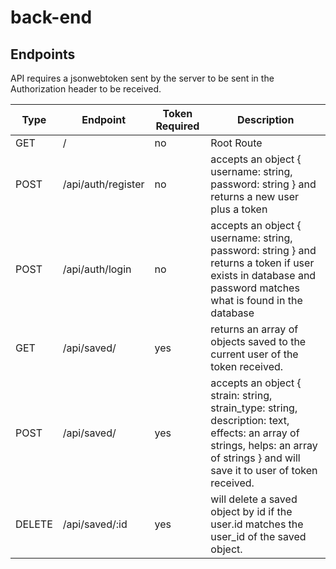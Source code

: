 # back-end

## Endpoints

API requires a jsonwebtoken sent by the server to be sent in the Authorization header to be received.

| Type   | Endpoint           | Token Required | Description                                                                                                                                                |
|--------|--------------------|----------------|------------------------------------------------------------------------------------------------------------------------------------------------------------|
| GET    | /                  | no             | Root Route                                                                                                                                                 |
| POST   | /api/auth/register | no             | accepts an object { username: string, password: string } and returns a new user plus a token                                                               |
| POST   | /api/auth/login    | no             | accepts an object { username: string, password: string } and returns a token if user exists in database and password matches what is found in the database |
| GET    | /api/saved/        | yes            | returns an array of objects saved to the current user of the token received.                                                                               |
| POST   | /api/saved/        | yes            | accepts an object { strain: string, strain_type: string, description: text, effects: an array of strings, helps: an array of strings } and will save it to user of token received.                    |
| DELETE | /api/saved/:id     | yes            | will delete a saved object by id if the user.id matches the user_id of the saved object.                                                                   |
